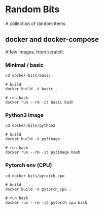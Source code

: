 # Random Bits
A collection of random items

## docker and docker-compose

A few images, from scratch.

### Minimal / basic

```
cd docker-bits/basic

# build
docker build -t basic .

# run bash
docker run --rm -it basic bash
```

### Python3 image

```
cd docker-bits/python3

# build
docker build -t py3image .

# run bash
docker run --rm -it py3image bash
```

### Pytorch env (CPU)

```
cd docker-bits/pytorch-cpu

# build
docker build -t pytorch_cpu .

# run bash
docker run --rm -it pytorch_cpu bash
```
